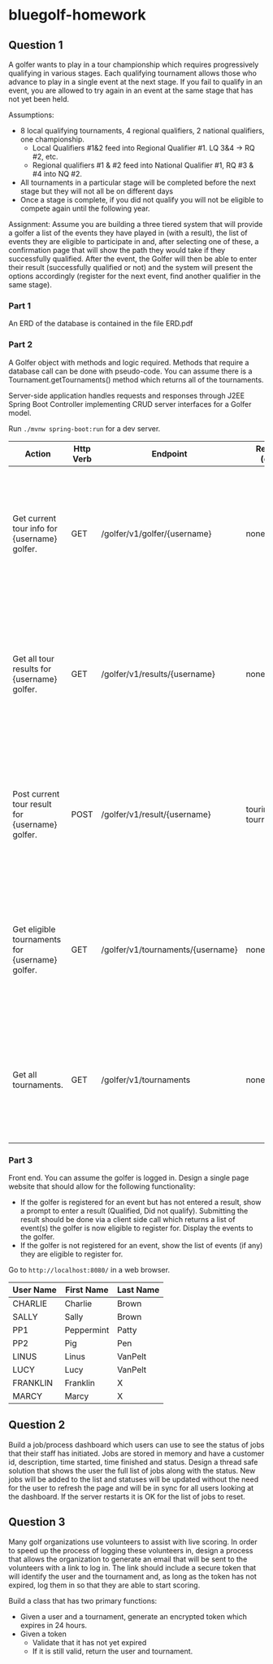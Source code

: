 # bluegolf-homework

## Question 1

A golfer wants to play in a tour championship which requires progressively qualifying in various stages.  Each qualifying tournament allows those who advance to play in a single event at the next stage.  If you fail to qualify in an event, you are allowed to try again in an event at the same stage that has not yet been held.

Assumptions:
-	8 local qualifying tournaments, 4 regional qualifiers, 2 national qualifiers, one championship.
    -	Local Qualifiers #1&2 feed into Regional Qualifier #1.  LQ 3&4 -> RQ #2, etc.
    -	Regional qualifiers #1 & #2 feed into National Qualifier #1, RQ #3 & #4 into NQ #2.
-	All tournaments in a particular stage will be completed before the next stage but they will not all be on different days
-	Once a stage is complete, if you did not qualify you will not be eligible to compete again until the following year.

Assignment: Assume you are building a three tiered system that will provide a golfer a list of the events they have played in (with a result), the list of events they are eligible to participate in and, after selecting one of these, a confirmation page that will show the path they would take if they successfully qualified.  After the event, the Golfer will then be able to enter their result (successfully qualified or not) and the system will present the options accordingly (register for the next event, find another qualifier in the same stage).

### Part 1
An ERD of the database is contained in the file ERD.pdf

### Part 2

A Golfer object with methods and logic required.  Methods that require a database call can be done with pseudo-code.  You can assume there is a Tournament.getTournaments() method which returns all of the tournaments.

Server-side application handles requests and responses through J2EE Spring Boot Controller implementing CRUD server interfaces for a Golfer model.

Run `./mvnw spring-boot:run` for a dev server.

Action | Http Verb | Endpoint | Request Params (query string) | Response (JSON)
--- | --- | --- | --- | --- |
Get current tour info for {username} golfer. | GET | /golfer/v1/golfer/{username} | none | {"tourName" : "Local 1 Name", "lastName" : "Brown", "tourStatus" : "REGISTERED", "tourStage" : "LOCAL", "firstName" : "Sally", "userName" : "SALLY"}
Get all tour results for {username} golfer. | GET | /golfer/v1/results/{username} | none | \[{"tourPlace" : "Local 1 Place", "tourStage" : "LOCAL", "tourStartDate" : "2021-02-04", "tourName" : "Local 1 Name", "tourStatus" : "QUALIFIED"}, ...\]
Post current tour result for {username} golfer. | POST | /golfer/v1/result/{username} | tourindex=1 tourresult=QUALIFIED | {"tourStage" : "REGIONAL", "tourName" : "Regional 1 Name", "userName" : "SALLY", "tourStatus" : "REGISTERED", "lastName" : "Brown", "firstName" : "Sally"}
Get eligible tournaments for {username} golfer. | GET | /golfer/v1/tournaments/{username} | none | \[{"name" : "Regional 1 Name", "next" : "13", "startDate" : "2021-02-13", "place" : "Regional 1 Place", "tourStage" : "REGIONAL", "index" : "9"}, ...\]
Get all tournaments. | GET	 | /golfer/v1/tournaments | none | \[{ "index" : "1", "name" : "Local 1 Name", "tourStage" : "LOCAL", "startDate" : "2021-02-04", "place" : "Local 1 Place", "next" : "9"}, ...\]

### Part 3
Front end.  You can assume the golfer is logged in.  Design a single page website that should allow for the following functionality:
- If the golfer is registered for an event but has not entered a result, show a prompt to enter a result (Qualified, Did not qualify).  Submitting the result should be done via a client side call which returns a list of event(s) the golfer is now eligible to register for.  Display the events to the golfer.
- If the golfer is not registered for an event, show the list of events (if any) they are eligible to register for.

Go to `http://localhost:8080/` in a web browser.

User Name | First Name | Last Name
--- | --- | ---
CHARLIE | Charlie | Brown
SALLY | Sally | Brown
PP1 | Peppermint | Patty
PP2 | Pig | Pen
LINUS | Linus | VanPelt
LUCY | Lucy | VanPelt
FRANKLIN | Franklin | X
MARCY | Marcy | X

## Question 2

Build a job/process dashboard which users can use to see the status of jobs that their staff has initiated.  Jobs are stored in memory and have a customer id, description, time started, time finished and status.  Design a thread safe solution that shows the user the full list of jobs along with the status.  New jobs will be added to the list and statuses will be updated without the need for the user to refresh the page and will be in sync for all users looking at the dashboard.  If the server restarts it is OK for the list of jobs to reset.

## Question 3

Many golf organizations use volunteers to assist with live scoring. In order to speed up the process of logging these volunteers in, design a process that allows the organization to generate an email that will be sent to the volunteers with a link to log in.  The link should include a secure token that will identify the user and the tournament and, as long as the token has not expired, log them in so that they are able to start scoring.

Build a class that has two primary functions:
-	Given a user and a tournament, generate an encrypted token which expires in 24 hours.
-	Given a token
    -	Validate that it has not yet expired
    -	If it is still valid, return the user and tournament.
